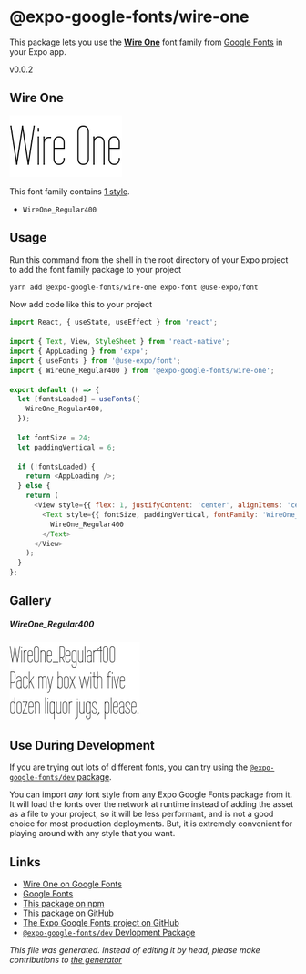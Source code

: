 # @expo-google-fonts/wire-one

This package lets you use the [**Wire One**](https://fonts.google.com/specimen/Wire+One) font family from [Google Fonts](https://fonts.google.com/) in your Expo app.

v0.0.2

## Wire One

![Wire One](./font-family.png)

This font family contains [1 style](#gallery).

- `WireOne_Regular400`

## Usage

Run this command from the shell in the root directory of your Expo project to add the font family package to your project
```sh
yarn add @expo-google-fonts/wire-one expo-font @use-expo/font
```

Now add code like this to your project
```js
import React, { useState, useEffect } from 'react';

import { Text, View, StyleSheet } from 'react-native';
import { AppLoading } from 'expo';
import { useFonts } from '@use-expo/font';
import { WireOne_Regular400 } from '@expo-google-fonts/wire-one';

export default () => {
  let [fontsLoaded] = useFonts({
    WireOne_Regular400,
  });

  let fontSize = 24;
  let paddingVertical = 6;

  if (!fontsLoaded) {
    return <AppLoading />;
  } else {
    return (
      <View style={{ flex: 1, justifyContent: 'center', alignItems: 'center' }}>
        <Text style={{ fontSize, paddingVertical, fontFamily: 'WireOne_Regular400' }}>
          WireOne_Regular400
        </Text>
      </View>
    );
  }
};

```

## Gallery

##### WireOne_Regular400
![WireOne_Regular400](./6d9ba7749b319a53d24a41f6cbfd1b376305caee6bb226d4fb76fa6c9ccb2737.ttf.png)


## Use During Development

If you are trying out lots of different fonts, you can try using the [`@expo-google-fonts/dev` package](https://www.npmjs.com/package/@expo-google-fonts/dev).

You can import *any* font style from any Expo Google Fonts package from it. It will load the fonts
over the network at runtime instead of adding the asset as a file to your project, so it will be 
less performant, and is not a good choice for most production deployments. But, it is extremely convenient
for playing around with any style that you want.

## Links

- [Wire One on Google Fonts](https://fonts.google.com/specimen/Wire+One)
- [Google Fonts](https://fonts.google.com/)
- [This package on npm](https://www.npmjs.com/package/@expo-google-fonts/wire-one)
- [This package on GitHub](https://github.com/expo/google-fonts/tree/master/font-packages/wire-one)
- [The Expo Google Fonts project on GitHub](https://github.com/expo/google-fonts)
- [`@expo-google-fonts/dev` Devlopment Package](https://github.com/expo/google-fonts/tree/master/font-packages/dev)


*This file was generated. Instead of editing it by head, please make contributions to [the generator](https://github.com/expo/google-fonts/tree/master/packages/generator)*
